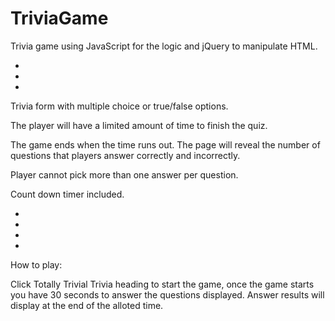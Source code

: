 # TriviaGame



Trivia game using JavaScript for the logic and jQuery to manipulate HTML.  

*
*
*

Trivia form with multiple choice or true/false options.

The player will have a limited amount of time to finish the quiz. 

The game ends when the time runs out. The page will reveal the number of questions that players answer correctly and incorrectly.

Player cannot pick more than one answer per question.

Count down timer included. 

*
*
*
*

How to play: 

Click Totally Trivial Trivia heading to start the game,
once the game starts you have 30 seconds to answer the questions displayed. 
Answer results will display at the end of the alloted time.

